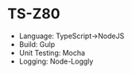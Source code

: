# TS-Z80

* Language: TypeScript->NodeJS
* Build: Gulp
* Unit Testing: Mocha
* Logging: Node-Loggly
